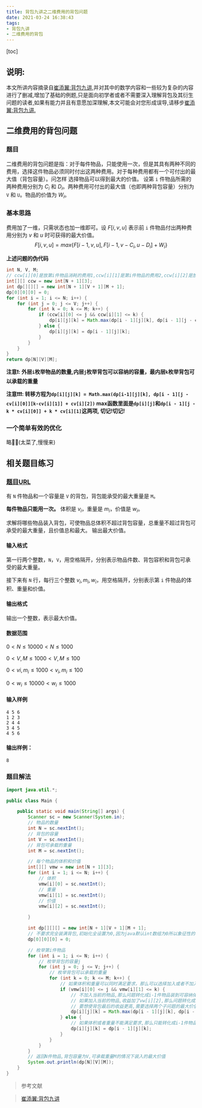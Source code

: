 ```yaml
---
title: 背包九讲之二维费用的背包问题
date: 2021-03-24 16:38:43
tags:
- 背包九讲
- 二维费用的背包
---
```


<!--将该代码放入博客模板的head中即可-->
<script type="text/x-mathjax-config">
MathJax.Hub.Config({
tex2jax: {
  inlineMath: [['$','$'], ['\\(','\\)']],
  processEscapes: true
  }
});
</script>
<!--latex数学显示公式-->
<script type="text/javascript" src="https://cdn.mathjax.org/mathjax/latest/MathJax.js?config=TeX-AMS-MML_HTMLorMML"></script>



[toc]

## 说明:

本文所讲内容摘录自[崔添翼:背包九讲](https://github.com/tianyicui/pack),并对其中的数学内容和一些较为复杂的内容进行了删减,增加了基础的例题,只是面向初学者或者不需要深入理解背包及其衍生问题的读者,如果有能力并且有意愿加深理解,本文可能会对您形成误导,请移步[崔添翼:背包九讲.](https://github.com/tianyicui/pack)

## 二维费用的背包问题

### 题目

二维费用的背包问题是指：对于每件物品，只能使用一次，但是其具有两种不同的费用，选择这件物品必须同时付出这两种费用。对于每种费用都有一个可付出的最大值（背包容量）。问怎样 选择物品可以得到最大的价值。 设第 `i` 件物品所需的两种费用分别为 $C_i$ 和 $D_i$。两种费用可付出的最大值（也即两种背包容量）分别为 `V` 和 `U`。物品的价值为 $W_i$。

### 基本思路

费用加了一维，只需状态也加一维即可。设 $F[i, v, u]$ 表示前 `i` 件物品付出两种费用分别为 $v$ 和 $u$ 时可获得的最大价值。
$$
F[i, v, u] = max\{F[i − 1, v, u], F[i − 1, v −C_i, u −D_i] +W_i\}
$$


**上述问题的伪代码**

```java
int N, V, M;
// ccw[i][0]是放第i件物品消耗的费用1,ccw[i][1]是第i件物品的费用2,ccw[i][2]是放第i件物品的收益价值,其中i从1开始
int[][] ccw = new int[N + 1][3];
int dp[][][] = new int[N + 1][V + 1][M + 1];
dp[0][0][0] = 0;
for (int i = 1; i <= N; i++) {
    for (int j = 0; j <= V; j++) {
        for (int k = 0; k <= M; k++) {
            if (ccw[i][0] <= j && ccw[i][1] <= k) {
                dp[i][j][k] = Math.max(dp[i - 1][j][k], dp[i - 1][j - cv[i][0]][k - ccw[i][1]] + ccw[i][2]);
            } else {
                dp[i][j][k] = dp[i - 1][j][k];
            }
        }
    }
}
return dp[N][V][M];
```

**注意❗: 外层`i`枚举物品的数量,内层`j`枚举背包可以容纳的容量，最内层`k`枚举背包可以承载的重量**

**注意❗❗❗: 转移方程为`dp[i][j][k] = Math.max(dp[i-1][j][k], dp[i - 1][j - cv[i][0]][k-cv[i][1]] + cv[i][2])` max函数里面是`dp[i][j]`和`dp[i - 1][j - k * cv[i][0]] + k * cv[i][1]`这两项,  切记!切记!**



### 一个简单有效的优化

略🚮🤐(太菜了,慢慢来)

## 相关题目练习

### [题目URL](https://www.acwing.com/problem/content/8/)

有 `N` 件物品和一个容量是 `V` 的背包，背包能承受的最大重量是 `M`。

**每件物品只能用一次。** 体积是 $v_i$，重量是 $m_i$，价值是 $w_i$。

求解将哪些物品装入背包，可使物品总体积不超过背包容量，总重量不超过背包可承受的最大重量，且价值总和最大。
输出最大价值。

#### 输入格式

第一行两个整数，`N`，`V`，用空格隔开，分别表示物品件数、背包容积和背包可承受的最大重量。

接下来有 `N` 行，每行三个整数 $v_i,m_i,w_i$，用空格隔开，分别表示第 `i` 件物品的体积、重量和价值。

#### 输出格式

输出一个整数，表示最大价值。

#### 数据范围

$0<N≤10000<N≤1000$

$0<V,M≤1000<V,M≤100$

$0<vi,m_i≤1000<v_i,m_i≤100$

$0<w_i≤10000<w_i≤1000$

#### 输入样例

```
4 5 6
1 2 3
2 4 4
3 4 5
4 5 6
```

#### 输出样例：

```
8
```

### 题目解法



```java
import java.util.*;

public class Main {

    public static void main(String[] args) {
        Scanner sc = new Scanner(System.in);
        // 物品的数量
        int N = sc.nextInt();
        // 背包的容量
        int V = sc.nextInt();
        // 背包可承载的重量
        int M = sc.nextInt();

        // 每个物品的体积和价值
        int[][] vmw = new int[N + 1][3];
        for (int i = 1; i <= N; i++) {
            // 体积
            vmw[i][0] = sc.nextInt();
            // 重量
            vmw[i][1] = sc.nextInt();
            // 价值
            vmw[i][2] = sc.nextInt();

        }

        int dp[][][] = new int[N + 1][V + 1][M + 1];
        // 不要求完全装满背包,初始化全设置为0,因为java默认int数组为0所以象征性的初始化第一个
        dp[0][0][0] = 0;

        // 枚举第i件物品
        for (int i = 1; i <= N; i++) {
            // 枚举背包的容量j
            for (int j = 0; j <= V; j++) {
                // 枚举背包可以承载的重量
                for (int k = 0; k <= M; k++) {
                    // 如果体积和重量可以同时满足要求，那么可以选择加入或者不加入当前的物品
                    if (vmw[i][0] <= j && vmw[i][1] <= k) {
                        // 不加入当前的物品,那么问题转化成i-1件物品装到可容纳体积为j可承载重量为k的背包里的子问题:dp[i - 1][j][k]
                        // 如果加入当前的物品,收益加了vw[i][2],那么问题转化成i-1件物品装到可容纳体积为j-vw[i][0],可承载重量为k-vw[i][1]的背包的子问题
                        // 要想使背包最后的收益更高,需要选择两个子问题的最大价值
                        dp[i][j][k] = Math.max(dp[i - 1][j][k], dp[i - 1][j - vmw[i][0]][k - vmw[i][1]] + vmw[i][2]);
                    } else {
                        // 如果体积或者重量不能满足要求,那么只能转化成i-1件物品装到可容纳体积为j可承载重量为k的背包里的子问题:dp[i - 1][j][k]
                        dp[i][j][k] = dp[i - 1][j][k];
                    }
                }
            }
        }
        // 返回N件物品,背包容量为V,可承载重量M的情况下装入的最大价值
        System.out.println(dp[N][V][M]);
    }
}
```

>参考文献

> [崔添翼:背包九讲](https://github.com/tianyicui/pack)

